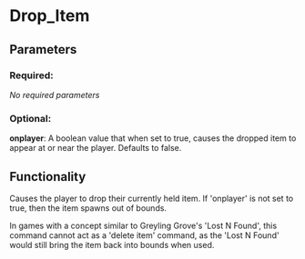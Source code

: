 # Drop_Item

## Parameters

### Required:

*No required parameters*

### Optional:

**onplayer**: A boolean value that when set to true, causes the dropped item to appear at or near the player. Defaults to false.

## Functionality

Causes the player to drop their currently held item. If 'onplayer' is not set to true, then the item spawns out of bounds.

In games with a concept similar to Greyling Grove's 'Lost N Found', this command cannot act as a 'delete item' command, as the 'Lost N Found' would still bring the item back into bounds when used.